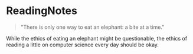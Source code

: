 # ReadingNotes

> "There is only one way to eat an elephant: a bite at a time."

While the ethics of eating an elephant might be questionable, the ethics of reading a little on computer science every day should be okay. 